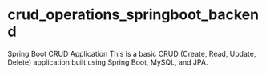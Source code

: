 # crud_operations_springboot_backend
Spring Boot CRUD Application This is a basic CRUD (Create, Read, Update, Delete) application built using Spring Boot, MySQL, and JPA. 
